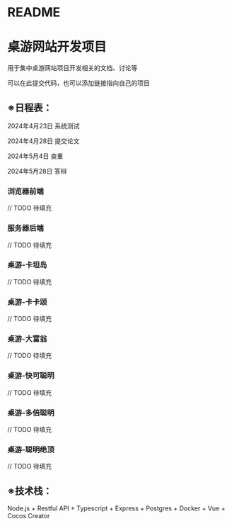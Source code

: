 # README

# 桌游网站开发项目

用于集中桌游网站项目开发相关的文档、讨论等

可以在此提交代码，也可以添加链接指向自己的项目

## ※日程表：

2024年4月23日 系统测试

2024年4月28日 提交论文

2024年5月4日 查重

2024年5月28日 答辩

### 浏览器前端

// TODO 待填充

### 服务器后端

// TODO 待填充

### 桌游-卡坦岛

// TODO 待填充

### 桌游-卡卡颂

// TODO 待填充

### 桌游-大富翁

// TODO 待填充

### 桌游-快可聪明

// TODO 待填充

### 桌游-多倍聪明

// TODO 待填充

### 桌游-聪明绝顶

// TODO 待填充

## ※技术栈：

Node.js + Restful API + Typescript + Express + Postgres + Docker + Vue + Cocos Creator
